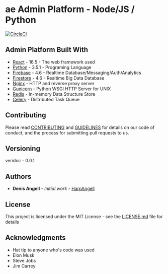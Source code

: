 # ae Admin Platform - Node/JS / Python

[![CircleCI](https://circleci.com/bb/Harpangell/veridoc-admin.svg?style=svg&circle-token=338ee13ab2e0281db9b0e7fa9ab3406d029c2813)](https://circleci.com/bb/Harpangell/veridoc)

## Admin Platform Built With

* [React](https://www.react.com/) - 16.5 - The web framework used
* [Python](https://www.python.org/download/releases/3.5.1/) - 3.5.1 - Programing Language
* [Firebase](https://firebase.google.com/) - 4.6 - Realtime Database/Messaging/Auth/Analytics
* [Firestore](https://firebase.google.com/docs/firestore/) - 4.6 - Realtime Big Data Database
* [Nginx](https://nginx.org/en/) - HTTP and reverse proxy server
* [Gunicorn](https://github.com/benoitc/gunicorn) - Python WSGI HTTP Server for UNIX
* [Redis](https://redis.io/) - In-memory Data Structure Store
* [Celery](https://github.com/celery/celery) - Distributed Task Queue

## Contributing

Please read [CONTRIBUTING](CONTRIBUTING.md) and [GUIDELINES](GUIDELINES.md) for details on our code of conduct, and the process for submitting pull requests to us.

## Versioning

veridoc - 0.0.1

## Authors

* **Denis Angell** - *Initial work* - [HarpAngell](https://bitbucket.org/%7Be070f729-260c-4608-b0e6-1353d2c1b688%7D/)
## License

This project is licensed under the MIT License - see the [LICENSE.md](LICENSE.md) file for details

## Acknowledgments

* Hat tip to anyone who's code was used
* Elon Musk
* Steve Jobs
* Jim Carrey
